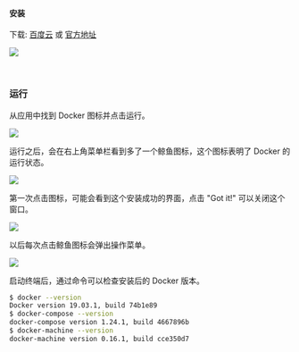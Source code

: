 &nbsp;
#### 安装

下载: [百度云](https://pan.baidu.com/s/1M5geafwfc9sGUmLhG2SsLg) 或 [官方地址](https://download.docker.com/mac/stable/Docker.dmg)

![](http://img02.shangguantv.com/pic/install-mac-dmg.png)

&nbsp;
### 运行

从应用中找到 Docker 图标并点击运行。

![](http://img02.shangguantv.com/pic/install-mac-apps.png)

运行之后，会在右上角菜单栏看到多了一个鲸鱼图标，这个图标表明了 Docker 的运行状态。

![](http://img02.shangguantv.com/pic/install-mac-menu.png)

第一次点击图标，可能会看到这个安装成功的界面，点击 "Got it!" 可以关闭这个窗口。

![](http://img02.shangguantv.com/pic/install-mac-success.png)

以后每次点击鲸鱼图标会弹出操作菜单。

![](http://img02.shangguantv.com/pic/install-mac-menubar.png)

启动终端后，通过命令可以检查安装后的 Docker 版本。

```bash
$ docker --version
Docker version 19.03.1, build 74b1e89
$ docker-compose --version
docker-compose version 1.24.1, build 4667896b
$ docker-machine --version
docker-machine version 0.16.1, build cce350d7
```


